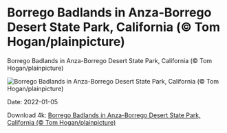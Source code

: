 # Borrego Badlands in Anza-Borrego Desert State Park, California (© Tom Hogan/plainpicture)

Borrego Badlands in Anza-Borrego Desert State Park, California (© Tom Hogan/plainpicture)

![Borrego Badlands in Anza-Borrego Desert State Park, California (© Tom Hogan/plainpicture)](https://bing.com/th?id=OHR.BorregoBadlands_EN-US1149642347_UHD.jpg&w=1024&h=576)

Date: 2022-01-05

Download 4k: [Borrego Badlands in Anza-Borrego Desert State Park, California (© Tom Hogan/plainpicture)](https://bing.com/th?id=OHR.BorregoBadlands_EN-US1149642347_UHD.jpg)


